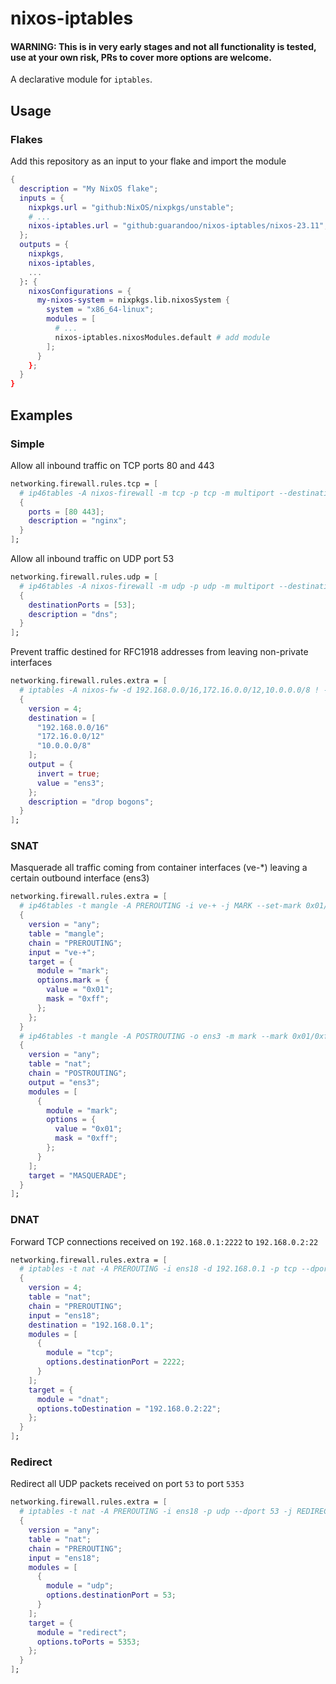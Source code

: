 # nixos-iptables

#### WARNING: This is in very early stages and not all functionality is tested, use at your own risk, PRs to cover more options are welcome.

A declarative module for `iptables`.

## Usage

### Flakes

Add this repository as an input to your flake and import the module

```nix
{
  description = "My NixOS flake";
  inputs = {
    nixpkgs.url = "github:NixOS/nixpkgs/unstable";
    # ...
    nixos-iptables.url = "github:guarandoo/nixos-iptables/nixos-23.11"; # add flake as input
  };
  outputs = {
    nixpkgs,
    nixos-iptables,
    ...
  }: {
    nixosConfigurations = {
      my-nixos-system = nixpkgs.lib.nixosSystem {
        system = "x86_64-linux";
        modules = [
          # ...
          nixos-iptables.nixosModules.default # add module
        ];
      }
    };
  }
}
```

## Examples

### Simple

Allow all inbound traffic on TCP ports 80 and 443

```nix
networking.firewall.rules.tcp = [
  # ip46tables -A nixos-firewall -m tcp -p tcp -m multiport --destination-ports 80,443 -j nixos-fw-accept -m --comment 'nginx'
  {
    ports = [80 443];
    description = "nginx";
  }
];
```

 Allow all inbound traffic on UDP port 53

```nix
networking.firewall.rules.udp = [
  # ip46tables -A nixos-firewall -m udp -p udp -m multiport --destination-ports 53 -j nixos-fw-accept -m --comment 'dns'
  {
    destinationPorts = [53];
    description = "dns";
  }
];
```

Prevent traffic destined for RFC1918 addresses from leaving non-private interfaces

```nix
networking.firewall.rules.extra = [
  # iptables -A nixos-fw -d 192.168.0.0/16,172.16.0.0/12,10.0.0.0/8 ! -o ens3 -j nixos-fw-refuse -m --comment 'drop bogons'
  {
    version = 4;
    destination = [
      "192.168.0.0/16"
      "172.16.0.0/12"
      "10.0.0.0/8"
    ];
    output = {
      invert = true;
      value = "ens3";
    };
    description = "drop bogons";
  }
];
```

### SNAT

Masquerade all traffic coming from container interfaces (ve-*) leaving a certain outbound interface (ens3)

```nix
networking.firewall.rules.extra = [
  # ip46tables -t mangle -A PREROUTING -i ve-+ -j MARK --set-mark 0x01/0xff
  {
    version = "any";
    table = "mangle";
    chain = "PREROUTING";
    input = "ve-+";
    target = {
      module = "mark";
      options.mark = {
        value = "0x01";
        mask = "0xff";
      };
    };
  }
  # ip46tables -t mangle -A POSTROUTING -o ens3 -m mark --mark 0x01/0xff -j MASQUERADE
  {
    version = "any";
    table = "nat";
    chain = "POSTROUTING";
    output = "ens3";
    modules = [
      {
        module = "mark";
        options = {
          value = "0x01";
          mask = "0xff";
        };
      }
    ];
    target = "MASQUERADE";
  }
];
```

### DNAT

Forward TCP connections received on `192.168.0.1:2222` to `192.168.0.2:22`

```nix
networking.firewall.rules.extra = [
  # iptables -t nat -A PREROUTING -i ens18 -d 192.168.0.1 -p tcp --dport 2222 -j DNAT --to-destination 192.168.0.2:22
  {
    version = 4;
    table = "nat";
    chain = "PREROUTING";
    input = "ens18";
    destination = "192.168.0.1";
    modules = [
      {
        module = "tcp";
        options.destinationPort = 2222;
      }
    ];
    target = {
      module = "dnat";
      options.toDestination = "192.168.0.2:22";
    };
  }
];
```
### Redirect

Redirect all UDP packets received on port `53` to port `5353`

```nix
networking.firewall.rules.extra = [
  # iptables -t nat -A PREROUTING -i ens18 -p udp --dport 53 -j REDIRECT --to-ports 5353
  {
    version = "any";
    table = "nat";
    chain = "PREROUTING";
    input = "ens18";
    modules = [
      {
        module = "udp";
        options.destinationPort = 53;
      }
    ];
    target = {
      module = "redirect";
      options.toPorts = 5353;
    };
  }
];
```